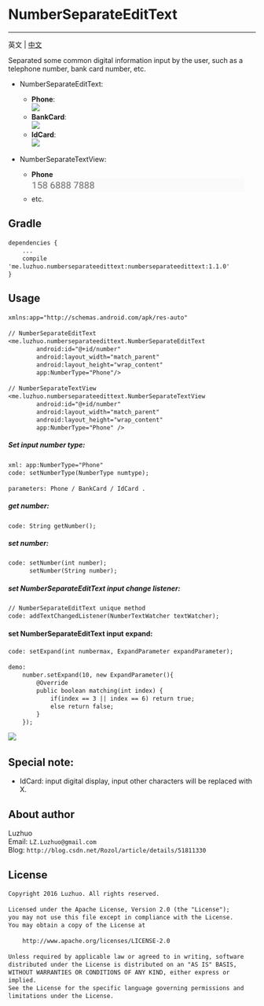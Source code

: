 # NumberSeparateEditText
---
英文 | [中文](https://github.com/LZLuzhuo/NumberSeparateEditText/blob/master/CREADME.md)  

Separated some common digital information input by the user, such as a telephone number, bank card number, etc. 

 - NumberSeparateEditText:
	 - **Phone**:  
		![](/screenshot/NumberSeparateEditText01.gif)  
	 - **BankCard**:  
		![](/screenshot/NumberSeparateEditText02.gif)  
	 - **IdCard**:  
		![](/screenshot/NumberSeparateEditText03.gif)  

 - NumberSeparateTextView:
	 - **Phone**  
	 	![](/screenshot/NumberSeparateEditText06.png)  
	 - etc.

## Gradle

	dependencies {
	    ...
	    compile 'me.luzhuo.numberseparateedittext:numberseparateedittext:1.1.0'
	}


## Usage

	xmlns:app="http://schemas.android.com/apk/res-auto"

	// NumberSeparateEditText
	<me.luzhuo.numberseparateedittext.NumberSeparateEditText
	        android:id="@+id/number"
	        android:layout_width="match_parent"
	        android:layout_height="wrap_content"
	        app:NumberType="Phone"/>

	// NumberSeparateTextView
    <me.luzhuo.numberseparateedittext.NumberSeparateTextView
	        android:id="@+id/number"
	        android:layout_width="match_parent"
	        android:layout_height="wrap_content"
	        app:NumberType="Phone" />


##### Set input number type:
	xml: app:NumberType="Phone"
	code: setNumberType(NumberType numtype);

	parameters: Phone / BankCard / IdCard .

##### get number:
	code: String getNumber();

##### set number:
	code: setNumber(int number);
		  setNumber(String number);

##### set NumberSeparateEditText input change listener:
	// NumberSeparateEditText unique method
	code: addTextChangedListener(NumberTextWatcher textWatcher);

#### set NumberSeparateEditText input expand:
	code: setExpand(int numbermax, ExpandParameter expandParameter);

	demo:  
		number.setExpand(10, new ExpandParameter(){
		    @Override
		    public boolean matching(int index) {
		        if(index == 3 || index == 6) return true;
		        else return false;
		    }
		});

![](/screenshot/NumberSeparateEditText05.png)

## Special note:
- IdCard: input digital display, input other characters will be replaced with X.

## About author

Luzhuo  
Email: `LZ.Luzhuo@gmail.com`  
Blog: `http://blog.csdn.net/Rozol/article/details/51811330`  


## License

	Copyright 2016 Luzhuo. All rights reserved.
	
	Licensed under the Apache License, Version 2.0 (the "License");
	you may not use this file except in compliance with the License.
	You may obtain a copy of the License at
	
	    http://www.apache.org/licenses/LICENSE-2.0
	
	Unless required by applicable law or agreed to in writing, software
	distributed under the License is distributed on an "AS IS" BASIS,
	WITHOUT WARRANTIES OR CONDITIONS OF ANY KIND, either express or implied.
	See the License for the specific language governing permissions and
	limitations under the License.